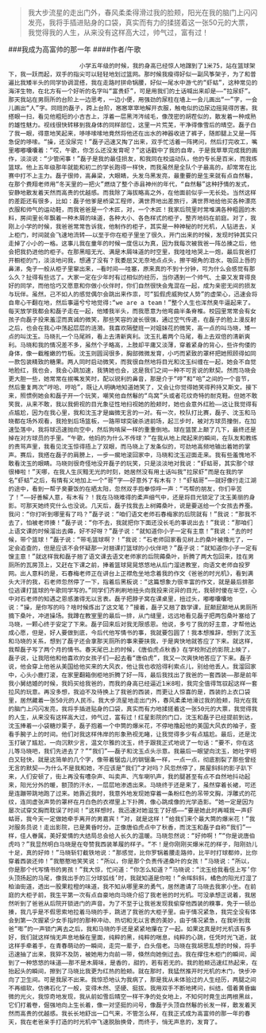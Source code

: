 > 我大步流星的走出门外，春风柔柔得滑过我的脸颊，阳光在我的脑门上闪闪发亮，我将手插进贴身的口袋，真实而有力的揉搓着这一张50元的大票，我觉得我的人生，从来没有这样高大过，帅气过，富有过！

###我成为高富帅的那一年
####作者/午歌

						小学五年级的时候，我的身高已经惊人地蹿到了1米75，站在篮球架下，我一跃而起，双手的指尖可以轻轻地划过篮网。那时候我瘦得好似一副风筝架子，为了和普遍比我矮半头的同学协调混搭，我在走路时拼命锅腰，好似一尾水中游弋的“虾蛄”，这种常见的海洋生物，在北方有一个好听的名字叫“富贵虾”，可是用我们的土话喊出来却是——“拉尿虾”。那天我站在男厕所的台阶上一边思考，一边小便，用强劲的尿柱在墙上一会儿画出“一”字，一会儿画出“人”字。同班的磊子，跨上台阶，窸窸窣窣地解开衣服，触电似的边尿边摇晃得厉害。我搭眼一扫，看见他粗短的小吉吉上，浮着一层黑涔涔绒毛，像茂密的胡茬似的，散发着一种成熟的雄性魅力。视线很快转移到我身体的同样部位，这里一片荒芜，干净得像雪后的晴空。磊子白了我一眼，得意地笑起来，哆哆嗦嗦地竟然将他还在出水的神器收进了裤子，随即腿上又是一阵急促的哆嗦。“操，还没尿完！”磊子迅速又掏了出来，双手忙活着一阵拷问，然后打完收工，嘴里嘟嘟囔囔着：“哎，午歌，你怎么还没发育呢？”这话戳中了我的自卑，于是我草草完成我的画作，淡淡说：“少管闲事！”磊子是我的最佳损友，和我同在校运动队，他的专长是百米，而我练篮球。他上五年级那年就能和初二的学长跑得一样快，而我虽然是全队个子最高的，却常常在比赛中打不上主力。磊子很帅，高鼻梁，大眼睛，头发乌黑发亮，最重要的是生来就有点自然鬈，在那个费翔老师用“冬天里的一把火”燃烧了整个赤县神州的年代，“自然鬈”这种抒情的发式，安静地散发着天然而高贵的优越感。而我除了海拔略高之外，在他面前似乎一无长处。当然这样的差距还有很多，比如：磊子他爹是桥梁工程师，满世界地出差旅行，满世界地给他买各种漂亮衣服和帅气的运动鞋，而我爸爸是一个木匠，对，一个木匠！我家后院里时常堆满各种粗圆的木料，房间里长年飘着一种木屑的味道，各种大小、各色样式的柜子，整齐地码在前庭。对了，我刚上小学的时候，我爸爸常常告诉我，他制作的柜子，其实是一种神秘的时光机，人钻进去，关上柜门，时间就会飞速地流转——以至于你在柜子里坐了很久，开门出来的时候，发现时钟其实只走掉了小小的一格。这事儿我在童年的时候一度信以为真，因为我每次被我爸一阵怂揍之后，他会把我扔进他的柜子。在那黑暗无光、满是木屑味道的时空里，我哇哇地哭上一炮，最后我爸打开橱柜的门，淡淡地问我，想通了没有？我委屈又无奈地点点头，擦干眼角的泪水，吸回上唇的鼻涕，兔子一般从柜子里窜出来，—看时间——哇塞，原来真的不到十分钟，可为什么会感觉有那么久？扯得有些远了。大家一定在少年时有过相似的经历，当你遇到一个帅气、土豪又发育得良好的同学，而他恰巧又愿意和你做小伙伴时，你们自然很快会鬼混在一起，成为亲密无间的损友与玩伴。虽然，己不如人的感觉偶尔会跳出来作祟，可“狐假虎威狗仗人势”的虚荣心，迅速会将自卑心干翻在地，然后事逼兮兮地觉得:“we are a team！”整个人生也浑然臭牛逼起来了。每天放学我都会和磊子走在一起，他矮我半头，而我愿意为他弯曲半条脊椎。校园里常常会有女孩子向磊子投来羞涩而真诚的微笑，那些笑容的波长很强，通过空气传递，在磊子的脸上漫反射之后，也会在我心中荡起层层的涟漪。我喜欢隔壁班一对姐妹花的微笑，高一点的叫马晓，矮一点的叫沈玉。马晓扎一个马尾辫，看上去清新爽利。沈玉扎着两个马尾，看上去双倍的清新爽利。马晓和我的情况差不多，虽然个子略高，上肢却平庸又淡薄，穿着紧身的背心，些许佝偻的身体，像一截稚嫩的竹板。沈玉则圆润很多，胸部微微发育，小巧而紧致的罩杯把她照顾得如同一款包装精致的糖果。两人同时启动微笑，而我很自然地将目光和沈玉纠缠在一起，她会不自觉地脸红，我也会，我会心跳加速，我猜她也会，这是我们之间一种不可言说的默契。然而马晓会更大胆一些，她常常在抿嘴发笑时，配以锐利的鼻音，那是介于“哼”和“哈”之间的一个音节，然后重复两次“哼哈、哼哈”，既让人明确地知道她笑了，又会让你觉得她笑得矜持又斯文。接下来，照惯例她会和磊子开一个玩笑，嘲笑他自然鬈的“鸟窝”头或者花纹奇特的耐克鞋。但她不敢笑我，从来不敢，我以我俯视的目光象征性地扫视她的脸颊时，她也会意外红脸——这让我觉得有点尴尬，因为在我心里，我和沈玉才是幽微无言的一对。有一次，校队打比赛，磊子、沈玉和马晓都在场外观看，我抢到后场篮板，一路带球突破杀进前场，起三步时，被对方球员撞倒，在加速坠落中，我将球迅速抛向空中，然后狗啃屎一样的重重倒地。球在篮筐上颠了几下，最终还是掉在对方球员的手里。“午歌，他妈的为什么不传球？”在我从地上爬起来的瞬间，在队友和教练的责骂声里，我看见沈玉惊得捂上了双眼，而马晓上了发条似的，可劲地高频地输出着她的掌声。赛后，我搭在磊子的肩膀上，一步一瘸地滚回家中，马晓和沈玉迎面走来。我有些羞愧地不敢看沈玉的眼睛。马晓则很奇怪地没开磊子的玩笑，只是淡淡地对我说：“虾蛄哥，其实那个球很棒啦！”天哪，在我人生灰黯无光的时刻，她居然没有用土话叫我“拉尿虾”而是在我的学名“虾蛄”之后，有情有义地加上一个“哥”字——好意外了有木有？！“虾蛄哥”——就好像行走江湖的途中，看到一帮子臭要饭的在晒太阳，忽然双手抱拳惊呼一声：“丐帮的朋友，你们辛苦了！”——好善解人意，有木有？！我在马晓难得的柔声细气中，还是将目光锁定了沈玉美丽的身影。可那天她终究什么也没说。几天后，磊子找我去上树薅桑叶，说是要送给一个女孩去养蚕。我问：“你打听到哪里有了吗？”磊子说：“咱们语文老师石春梅家的后院就有！”我说：“那我不去了，怕被老师揍！”磊子说：“你不去，我就把你下面还没长毛的事说出去！”我说：“那咱们上语文课的时候溜出去薅，好不好呀？”磊子说：“就知道你小子一定有主意！”我说：“去的时候，带个篮球！”磊子说：“带毛篮球啊？！”我说：“石老师回家看见树上的桑叶被撸光了，一定会追查的，但是应该不会怀疑那一对翘课打篮球的小伙伴吧？”磊子说：“就知道你小子一定有馊主意！”就这样我和磊子翘了语文课去语文老师家的后院薅桑叶，折腾了两大包回来，挂在男厕所的瓦房顶上，又赶在下课之前，捧着篮球晃晃悠悠地从后门溜进教室，向语文老师自投罗网。出人意料的是，石春梅老师正在讲台上正襟危坐地念着我的作文《爸爸的时光机》，看到满头大汗的我，石老师忽然停了一下，指着后黑板说：“这篇想象力很丰富的作文，就是最后排那位逃课打篮球的午歌同学写的。”同学们齐刷刷地扭头向我投来诧异的目光，我顿时傻在半空，心中对石老师的知遇之恩感激得无以言表。磊子把脖子窝在课桌里，扭过头，嘟嘟囔囔地说：“操，是你写的吗？啥时候炼出了这文笔？”接着，磊子又翘了数学课，屁颠屁颠地从男厕所摘下桑叶，冲进操场。我蹲在教室里的最后一排，从门缝里，远远地看见磊子把两包桑叶塞给了马晓，一颗心终于安定了下来。磊子回来后对我无限感恩。他说，多亏了我的好主意，才帮他达成心愿，但是，好人要做到底，今后代他写情书的事，我就要包圆了！我本想推辞，想到了沈玉和马晓的关系，想到了磊子还会拿那天厕所的事来要挟我，于是爽快地就答应了下来。就这样，我帮磊子写了两个月的情书。春天尾巴上的时候，《唐伯虎点秋香》在学校附近的影院上映了，磊子说，让我陪他和他喜欢的女孩子们一起去看“唐伯虎”，我又一次爽快地答应了下来。磊子说，他会穿上他爸从美国给他买来的大风衣，他让我也收拾得利索点儿，别给他丢人。我溜回家中，心头小鹿打滚，在家里翻箱倒柜地折腾了好一阵，最后我找出了我爸的一套西装——那是前年我小舅结婚的时候，我妈买给我爸的，而我的身高已经逼近1米8啦，我完全值得驾驭起这样一套拉风的玩意。再没多想，我迫不及待换上了我爸的西装，而更让人惊喜的是，西装的上衣口袋里，居然藏着一张50元的人民币。我大步流星地走出门外，春风柔柔地滑过我的脸颊，阳光在我的脑门上闪闪发亮，我将手插进贴身的口袋，真实而有力地揉搓着这一张50元的大票，我觉得我的人生，从来没有这样高大过，帅气过，富有过！红星影院的门口，沈玉和磊子已经提前到达，沈玉捧着一小袋糖炒栗子，磊子抱着一个中筒的爆米花，不停地撸起他的美国大风衣的袖子，查看手腕子上的时间。他们对我这样伟岸的形象熟视无睹，让我觉得多少有点尴尬。最后，还是沈玉打破了尴尬，一向沉默少言，温文尔雅的沈玉，终于跟我正式地说了一句话：“要不，你在这儿等马晓吧，我们先进去了？”“我们”——磊子和沈玉点头示意。我最后一眼望向沈玉，她吐字明白又轻快，就是这简单的几个字，像带着锯齿儿的钢锯条一样，一点一点，彻底割裂了那些曾经无言的默契——为什么不是我和她，不应该是“我们”才对吗？风忽然停了，房屋斜斜的影子趴下来，人们安顿了，街上再没有嘈杂声、叫卖声、汽车喇叭声，我的腿甚至有点不自然地抖动起来，阳光分外的暖，额顶的汗水，一层层地渗透出来。马晓终于还是来了，虽然穿着长裙，可还是连蹦带跳地跑了过来。她靠近我时，我意外地发现她穿着一条粉红色的吊带文胸，浮雕式的花纹，连同虚张声势的罩杯在月白色的衣襟里上下扑腾，像心跳成像的光学造影。“她一定是因为屡次试穿文胸而耽误了时间！”这样想时，我迅速对她滋生了好感——“要是她此时再喊我一声虾蛄哥，我今天一定做她牵手离开的男嘉宾！”对，就是这样！“给我们来个最大筒的爆米花！”我对服务员说！走出影院，已是黄昏时分。正像唐伯虎点中了秋香，而沈玉和磊子自称“我们”一样，佳人眷属，美好爱情的大结局总会给人长久的温暖。马晓忽然说：“好帅啊！”“你是说唐伯虎吗？”我显然明白马晓是在夸赞我西装革履的样子。“不！是你刚刚买爆米花的样子，阳刚劲儿十足，真的好帅！”马晓斩钉截铁地说：“那感觉，比你罗锅着腰走路帅，比平时打球都帅，比你穿着西装还帅！”我憨憨地笑笑说：“所以，你是那个负责传递桑叶的女孩！”马晓说：“所以，你是那个代写情书的男孩！”我大惊，忙问道：“你怎么知道？”马晓说：“沈玉给我看信上写’你头顶扬起的马尾，像我出手的三分球弧线’时，我就知道是你啦！”余晖斜斜，橘色的阳光打湿了柏油街道，透出一股果粒橙的味道，我不知从哪里来的勇气，居然邀请了马晓去我家小坐。在前庭的大柜子前，我生平第一次有点自豪地向马晓介绍了我老爸的时光机。可没承想正说着，我居然听到了爸爸从后院开锁进门的声音。为了不至于让我爸发现我偷穿他西装的糗事，免于一顿怂揍，我几乎是不假思索地拉着马晓的手，跳进了我爸的大柜子里。由于情况紧急，我完全没有体会到第一次握紧少女手指时的那种冲动、热切和无以言表的美妙，由于情况紧急，在我听到我爸“嘭”的一声锁门离去之后，我和马晓的手还是紧紧地攥在了一起。如果这真是时光机该有多好，我们就这样悄无声息地躲在里面，纯粹的黑，纯粹的喘息，纯粹的心跳，任凭时光飞逝，就这样手牵着手，在青春萌动的一瞬间，走完一辈子，白头偕老。马晓在我胡思乱想的时候，将手迅速抽了出来，我猝不及防，被她用力向前一带，倏然向她倒过去。我在撑住木柜门的瞬间，闻到了一种悠悠的味道——那不是木屑味，是香的，甜的，若有若无的。我的脸颊迅速红热起来，在抬起头的瞬间，擦到了马晓比我更为红热的脸颊。就在那时，我猛然推开时光机的木门，快步冲向了卫生间。可是我尿不出来。我惊恐地认为我病了，那是我从未体验过的人生经历，两腿之间不再细软，仿佛石化了一般，变得木然、坚硬、挺拔。我用双手不断地拷问，纠结，借着黄昏幽微的光火，我惊奇地发现，我从前如雪后晴空一样干净的处女地上，不知何时竟生出两根黑丝，它们打着卷，倔强地向上生长着，像一对坚挺的问号，像磊子头顶自然鬈的长发一样，散发着天然而高贵的优越感。我长长地舒出一口气来，不管怎么样，在我正式成为高富帅的那一年的春天，我在老爸亲手打造的时光机中飞速脱胎换骨，而终于，悄无声息的，发育了。			  		